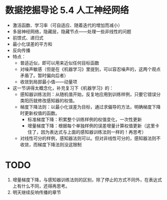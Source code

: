 # 数据挖掘导论 5.4 人工神经网络
+ 激活函数、学习率（可自适应、随着迭代的增加而减小）
+ 多层神经网络，隐藏层，隐藏节点——处理一些非线性的问题
+ 前馈式、递归式
+ 最小化误差的平方和
+ 反向传播
+ 特点：
  + 普适近似，即可以用来近似任何目标函数
  + 对噪声敏感（但是在《机器学习》里提到，可以容忍噪声的，这两个观点矛盾了。暂时偏向后者）
  + 收敛到局部最小值——动量项
+ 这一节讲得太概念化，补充复习下《机器学习》的：
  + 感知器训练法则：从随机值开始，反复地应用到训练样例，只要它错误分类阳历就修改感知器的权值。
  + 梯度下降法则：以最小化误差为目标，通过求偏导的方法，明确梯度下降时更新权值的函数。
    + 标准梯度下降：积累整个训练样例的权值变化，一次性更新
    + 增量梯度下降：根据每个单独样例的误差增量计算权值更新（这里卡住了，因为表达式与上面的感知器训练法则一样的！再思考）
  + 对线性可分的样例，感知器法则可以。但对非线性可分的，感知器法则不收敛，而梯度下降法则没这限制

# TODO
1. 增量梯度下降，与感知器训练法则的区别，除了停止的方式不同外，在表达式上有什么不同，还得再思考。
1. 明天继续反响传播的章节
